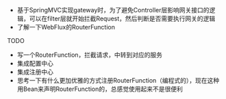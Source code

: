 * 基于SpringMVC实现gateway时，为了避免Controller层影响网关接口的逻辑，可以在filter层就开始拦截Request，然后判断是否需要执行网关的逻辑
* 了解一下WebFlux的RouterFunction

TODO
* 写一个RouterFunction，拦截请求，中转到对应的服务
* 集成配置中心
* 集成注册中心
* 思考一下有什么更加优雅的方式注册RouterFunction（编程式的），现在这种用Bean来声明RouterFunction的，总感觉使用起来不是很便利